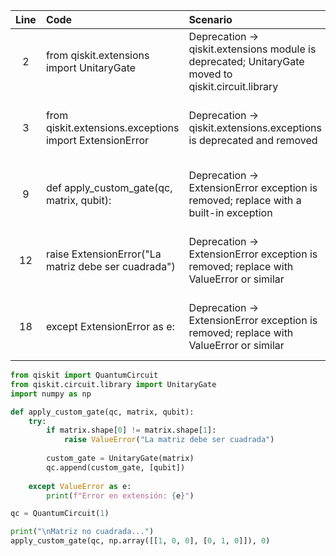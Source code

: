 | Line | Code | Scenario | Reference | Artifact | Refactoring |
| :--: | :--- | :------- | :-------: | :------- | :---------- |
| 2 | from qiskit.extensions import UnitaryGate | Deprecation -> qiskit.extensions module is deprecated; UnitaryGate moved to qiskit.circuit.library | qrn_notax_ddbb--8fa78c41-fe65-4855-a211-6812b683b158 | UnitaryGate | from qiskit.circuit.library import UnitaryGate |
| 3 | from qiskit.extensions.exceptions import ExtensionError | Deprecation -> qiskit.extensions.exceptions is deprecated and removed | qrn_notax_ddbb--8fa78c41-fe65-4855-a211-6812b683b158 | ExtensionError |  |
| 9 | def apply_custom_gate(qc, matrix, qubit): | Deprecation -> ExtensionError exception is removed; replace with a built-in exception | qrn_notax_ddbb--8fa78c41-fe65-4855-a211-6812b683b158 | ExtensionError | def apply_custom_gate(qc, matrix, qubit): |
| 12 | raise ExtensionError("La matriz debe ser cuadrada") | Deprecation -> ExtensionError exception is removed; replace with ValueError or similar | qrn_notax_ddbb--8fa78c41-fe65-4855-a211-6812b683b158 | ExtensionError | raise ValueError("La matriz debe ser cuadrada") |
| 18 | except ExtensionError as e: | Deprecation -> ExtensionError exception is removed; replace with ValueError or similar | qrn_notax_ddbb--8fa78c41-fe65-4855-a211-6812b683b158 | ExtensionError | except ValueError as e: |


```python
from qiskit import QuantumCircuit
from qiskit.circuit.library import UnitaryGate
import numpy as np

def apply_custom_gate(qc, matrix, qubit):
    try:
        if matrix.shape[0] != matrix.shape[1]:
            raise ValueError("La matriz debe ser cuadrada")
            
        custom_gate = UnitaryGate(matrix)
        qc.append(custom_gate, [qubit])
        
    except ValueError as e:
        print(f"Error en extensión: {e}")

qc = QuantumCircuit(1)

print("\nMatriz no cuadrada...")
apply_custom_gate(qc, np.array([[1, 0, 0], [0, 1, 0]]), 0)
```
